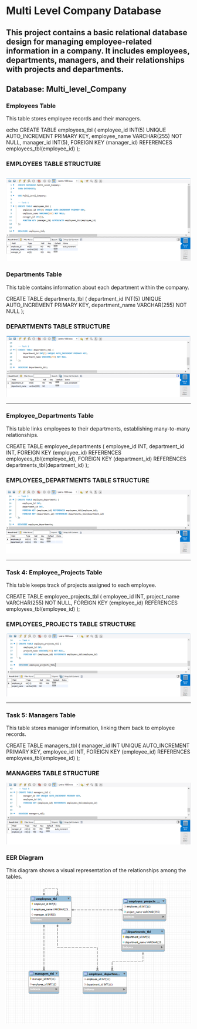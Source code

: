# Multi Level Company Database 
This project contains a basic relational database design for managing employee-related information in a company.
It includes employees, departments, managers, and their relationships with projects and departments.
---

## Database: Multi_level_Company

### Employees Table

This table stores employee records and their managers.

echo CREATE TABLE employees_tbl (
    employee_id INT(5) UNIQUE AUTO_INCREMENT PRIMARY KEY,
    employee_name VARCHAR(255) NOT NULL,
    manager_id INT(5),
    FOREIGN KEY (manager_id) REFERENCES employees_tbl(employee_id)
    );
    
### EMPLOYEES TABLE STRUCTURE

![sample Output](images/TASK1.PNG)
---

### Departments Table

This table contains information about each department within the company.

CREATE TABLE departments_tbl (
    department_id INT(5) UNIQUE AUTO_INCREMENT PRIMARY KEY,
    department_name VARCHAR(255) NOT NULL
);

### DEPARTMENTS TABLE STRUCTURE
![sample Output](images/TASK2.PNG)

---

### Employee_Departments Table

This table links employees to their departments, establishing many-to-many relationships.

CREATE TABLE employee_departments (
    employee_id INT,
    department_id INT,
    FOREIGN KEY (employee_id) REFERENCES employees_tbl(employee_id),
    FOREIGN KEY (department_id) REFERENCES departments_tbl(department_id)
);

### EMPLOYEES_DEPARTMENTS TABLE STRUCTURE
![sample Output](images/TASK3.PNG)

---

### Task 4: Employee_Projects Table
This table keeps track of projects assigned to each employee.

CREATE TABLE employee_projects_tbl (
    employee_id INT,
    project_name VARCHAR(255) NOT NULL,
    FOREIGN KEY (employee_id) REFERENCES employees_tbl(employee_id)
);

### EMPLOYEES_PROJECTS TABLE STRUCTURE
![sample Output](images/TASK4.PNG)

---

### Task 5: Managers Table
This table stores manager information, linking them back to employee records.

CREATE TABLE managers_tbl (
    manager_id INT UNIQUE AUTO_INCREMENT PRIMARY KEY,
    employee_id INT,
    FOREIGN KEY (employee_id) REFERENCES employees_tbl(employee_id)
);

### MANAGERS TABLE STRUCTURE
![sample Output](images/TASK5.PNG)

### EER Diagram
This diagram shows a visual representation of the relationships among the tables.
![sample Output](images/ERD.PNG)
